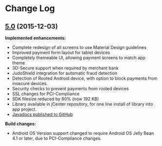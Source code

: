 # Change Log

## [5.0](https://github.com/judopay/Judo-Android/tree/5.0) (2015-12-03)

**Implemented enhancements:**
- Complete redesign of all screens to use Material Design guidelines
- Improved payment form layout for tablet devices
- Completely themeable UI, allowing payment screens to match app theme
- 3D-Secure support when required by merchant bank
- JudoShield integration for automatic fraud detection
- Detection of Rooted Android device, with option to block payments from insecure devices.
- Security checks to prevent payments from rooted devices
- SSL changes for PCI-Compliance
- SDK filesize reduced by 80% (now 192 KB)
- Library available in jCenter repository, for one line install of library into app project.
- [Javadocs published to GitHub](http://judopay.github.io/Judo-Android/)

**Build changes:**
- Android OS Version support changed to require Android OS Jelly Bean 4.1 or later, due to PCI-Compliance changes.
